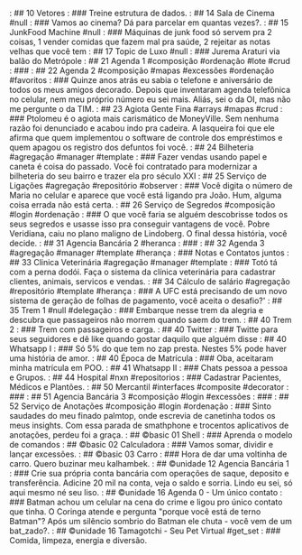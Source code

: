 [](base/vetores/Readme.md)     : ## 10 Vetores                                                       : ### Treine estrutura de dados.
[](base/cinema/Readme.md)      : ## 14 Sala de Cinema      #null                                          : ### Vamos ao cinema? Dá para parcelar em quantas vezes?.
[](base/junkfood/Readme.md)    : ## 15 JunkFood Machine    #null                                          : ### Máquinas de junk food só servem pra 2 coisas, 1 vender comidas que fazem mal pra saúde, 2 rejeitar as notas velhas que você tem
[](base/topic/Readme.md)       : ## 17 Topic de Luxo   #null                                              : ### Jurema Araturi via balão do Metrópole
[](base/agenda1/Readme.md)     : ## 21 Agenda 1 #composição #ordenação #lote #crud                   : ###
[](base/agenda2/Readme.md)     : ## 22 Agenda 2 #composição #mapas #excessões #ordenação #favoritos  : ### Quinze anos atrás eu sabia o telefone e aniversário de todos os meus amigos decorado. Depois que inventaram agenda telefônica no celular, nem meu próprio número eu sei mais. Aliás, sei o da OI, mas não me pergunte o da TIM.
[](base/agiota/Readme.md)      : ## 23 Agiota Gente Fina #arrays #mapas #crud                        : ### Ptolomeu é o agiota mais carismático de MoneyVille. Sem nenhuma razão foi denunciado e acabou indo pra cadeira. A lasqueira foi que ele afirma que quem implementou o software de controle dos empréstimos e quem apagou os registro dos defuntos foi você.
[](base/bilheteria/Readme.md)  : ## 24 Bilheteria #agregação #manager #template                      : ### Fazer vendas usando papel e caneta é coisa do passado. Você foi contratado para modernizar a bilheteria do seu bairro e trazer ela pro século XXI
[](base/ligacoes/Readme.md)    : ## 25 Serviço de Ligações #agregação #repositório #observer         : ### Você digita o número de Maria no celular e aparece que você está ligando pra João. Hum, alguma coisa errada não está certa.
[](base/segredos/Readme.md)    : ## 26 Serviço de Segredos #composição #login #ordenação             : ### O que você faria se alguém descobrisse todos os seus segredos e usasse isso pra conseguir vantagens de você. Pobre Veridiana, caiu no plano maligno de Lindoberg. O final dessa história, você decide.
[](base/agencia/Readme.md)     : ## 31 Agencia Bancária 2 #heranca                                   : ###
[](base/agenda3/Readme.md)     : ## 32 Agenda 3 #agregação #manager #template #herança               : ### Notas e Contatos juntos
[](base/clinica/Readme.md)     : ## 33 Clinica Veterinária #agregação #manager #template             : ### Totó tá com a perna dodói. Faça o sistema da clínica veterinária para cadastrar clientes, animais, servicos e vendas.
[](base/salario/Readme.md)     : ## 34 Cálculo de salário #agregação #repositório #template #herança : ### A UFC está precisando de um novo sistema de geração de folhas de pagamento, você aceita o desafio?'
[](base/trem/Readme.md)        : ## 35 Trem 1 #null #delegação                                       : ### Embarque nesse trem da alegria e descubra que passageiros não morrem quando saem do trem.
[](base/trem2/Readme.md)       : ## 40 Trem 2                                                        : ### Trem com passageiros e carga.
[](base/twitter/Readme.md)     : ## 40 Twitter                                                       : ### Twitte para seus seguidores e dê like quando gostar daquilo que alguém disse
[](base/whatsapp/Readme.md)    : ## 40 Whatsapp I                                                    : ### Só 5% do que tem no zap presta. Nestes 5% pode haver uma história de amor.
[](base/matricula/Readme.md)   : ## 40 Época de Matrícula                                            : ### Oba, aceitaram minha matrícula em POO.
[](base/whatsapp_v2/Readme.md) : ## 41 Whatsapp II                                                   : ### Chats pessoa a pessoa e Grupos.
[](base/hospital/Readme.md)    : ## 44 Hospital #nxn #repositorios                                   : ### Cadastrar Pacientes, Médicos e Plantões.
[](base/mercantil/Readme.md)   : ## 50 Mercantil #interfaces #composite #decorator                   : ###
[](base/banco/Readme.md)       : ## 51 Agencia Bancária 3 #composição #login #excessões              : ###
[](base/anotacoes/Readme.md)   : ## 52 Serviço de Anotações #composição #login #ordenação            : ### Sinto saudades do meu finado palmtop, onde escrevia de canetinha todos os meus insights. Com essa parada de smathphone e trocentos aplicativos de anotações, perdeu foi a graça.
[](base/shell/Readme.md)       : ## ©basic 01 Shell                                                  : ### Aprenda o modelo de comandos
[](base/calculadora/Readme.md) : ## ©basic 02 Calculadora                                            : ### Vamos somar, dividir e lançar excessões.
[](base/carro/Readme.md)       : ## ©basic 03 Carro                                                  : ### Hora de dar uma voltinha de carro. Quero buzinar meu kalhambek.
[](base/conta/Readme.md)       : ## ©unidade 12 Agencia Bancária 1                                   : ### Crie sua própria conta bancária com operações de saque, deposito e transferência. Adicine 20 mil na conta, veja o saldo e sorria. Lindo eu sei, só aqui mesmo né seu liso.
[](base/contato/Readme.md)     : ## ©unidade 16 Agenda 0 - Um único contato                          : ### Batman achou um celular na cena do crime e ligou pro único contato que tinha. O Coringa atende e pergunta "porque você está de terno Batman"? Após um silêncio sombrio do Batman ele chuta - você vem de um bat_zado?.
[](base/tamagotchi/Readme.md)  : ## ©unidade 16 Tamagotchi - Seu Pet Virtual     #get_set                    : ### Comida, limpeza, energia e diversão.

